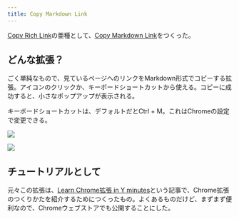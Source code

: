 ```yaml
---
title: Copy Markdown Link
---
```

[Copy Rich Link](https://chrome.google.com/webstore/detail/copy-rich-link/hikiamlgpdcabppakpmemaofmkgknpea)の亜種として、[Copy Markdown Link](https://chrome.google.com/webstore/detail/copy-markdown-link/gkceaaphhbeanfciglgpffnncfpipjpa)をつくった。

どんな拡張？
------

ごく単純なもので、見ているページへのリンクをMarkdown形式でコピーする拡張。アイコンのクリックか、キーボードショートカットから使える。コピーに成功すると、小さなポップアップが表示される。

キーボードショートカットは、デフォルトだとCtrl + M。これはChromeの設定で変更できる。

![](https://lh4.googleusercontent.com/gY5L4xFMRgbr-OWD7qpJ6bYZLGGkU8i1L3uPbgn0whve76cuMjuYOIQaQxaQ_9IoTE96yZcj9ctRrwcNEyW15urIhYduJxH2tF9hF0DUk1z0Tds-AUBZJzRIt9b_GfHa231Kf5AVq3Nm60091w)

![](https://lh6.googleusercontent.com/Sx6Jyilz9B0MtelztuTTR6Dmv_ceFZfOUjKte3bbFscPLV6-vbkE_qYtMZ2-RLBNdldb0lYO4sc65QcWpeM3NF2sSFamQWf8WqzlrxdeoIFJY7g9rXfBdtGWHigS_g6Z3MgHv_ZVlQhTInXSdA)

チュートリアルとして
----------

元々この拡張は、[Learn Chrome拡張 in Y minutes](https://r7kamura.com/articles/2022-05-18-learn-chrome-extention-in-y-minutes)という記事で、Chrome拡張のつくりかたを紹介するためにつくったもの。よくあるものだけど、まずまず便利なので、Chromeウェブストアでも公開することにした。
